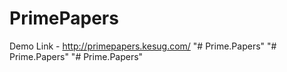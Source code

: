 # PrimePapers

Demo Link - http://primepapers.kesug.com/
"# Prime.Papers" 
"# Prime.Papers" 
"# Prime.Papers" 
